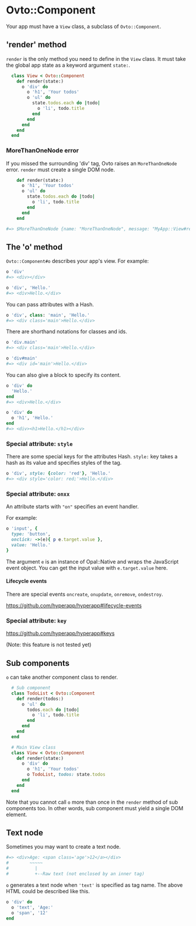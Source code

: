 # Ovto::Component

Your app must have a `View` class, a subclass of `Ovto::Component`.

## 'render' method

`render` is the only method you need to define in the `View` class.
It must take the global app state as a keyword argument `state:`.

```rb
  class View < Ovto::Component
    def render(state:)
      o 'div' do
        o 'h1', 'Your todos'
        o 'ul' do
          state.todos.each do |todo|
            o 'li', todo.title
          end
        end
      end
    end
  end
```

### MoreThanOneNode error

If you missed the surrounding 'div' tag, Ovto raises an `MoreThanOneNode` error. `render` must create a single DOM node.

```rb
    def render(state:)
      o 'h1', 'Your todos'
      o 'ul' do
        state.todos.each do |todo|
          o 'li', todo.title
        end
      end
    end

#=> $MoreThanOneNode {name: "MoreThanOneNode", message: "MyApp::View#render must generate a single DOM node. Please wrap the tags with a 'div' or something.", stack: "MoreThanOneNode: MyApp::View#render must generate …opbox/proj/ovto/example/tutorial/app.js:22887:18)"}
```

## The 'o' method

<a name='the-o-method' />

`Ovto::Component#o` describes your app's view. For example:

```rb
o 'div'
#=> <div></div>

o 'div', 'Hello.'
#=> <div>Hello.</div>
```

You can pass attributes with a Hash.

```rb
o 'div', class: 'main', 'Hello.'
#=> <div class='main'>Hello.</div>
```

There are shorthand notations for classes and ids.

```rb
o 'div.main'
#=> <div class='main'>Hello.</div>

o 'div#main'
#=> <div id='main'>Hello.</div>
```

You can also give a block to specify its content.

```rb
o 'div' do
  'Hello.'
end
#=> <div>Hello.</div>

o 'div' do
  o 'h1', 'Hello.'
end
#=> <div><h1>Hello.</h1></div>
```

### Special attribute: `style`

<a name='special-attributes' />

There are some special keys for the attributes Hash. `style:` key takes a hash as 
its value and specifies styles of the tag.

```rb
o 'div', style: {color: 'red'}, 'Hello.'
#=> <div style='color: red;'>Hello.</div>
```

### Special attribute: `onxx`

An attribute starts with `"on"` specifies an event handler.

For example:

```rb
o 'input', {
  type: 'button',
  onclick: ->(e){ p e.target.value },
  value: 'Hello.'
}
```

The argument `e` is an instance of Opal::Native and wraps the JavaScript event object.
You can get the input value with `e.target.value` here.

#### Lifecycle events

There are special events `oncreate`, `onupdate`, `onremove`, `ondestroy`.

https://github.com/hyperapp/hyperapp#lifecycle-events

### Special attribute: `key`

https://github.com/hyperapp/hyperapp#keys

(Note: this feature is not tested yet)

## Sub components

`o` can take another component class to render.

```rb
  # Sub component
  class TodoList < Ovto::Component
    def render(todos:)
      o 'ul' do
        todos.each do |todo|
          o 'li', todo.title
        end
      end
    end
  end

  # Main View class
  class View < Ovto::Component
    def render(state:)
      o 'div' do
        o 'h1', 'Your todos'
        o TodoList, todos: state.todos
      end
    end
  end
```

Note that you cannot call `o` more than once in the `render` method  of sub components too.
In other words, sub component must yield a single DOM element.

## Text node

Sometimes you may want to create a text node.

```rb
#=> <div>Age: <span class='age'>12</a></div>
#        ~~~~~
#          |
#          +--Raw text (not enclosed by an inner tag)
```

`o` generates a text node when `'text'` is specified as tag name. The above
HTML could be described like this.

```rb
o 'div' do
  o 'text', 'Age:'
  o 'span', '12'
end
```

